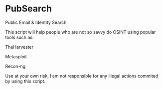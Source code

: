 # PubSearch
Public Email &amp; Identity Search 

This script will help people who are not so savvy do OSINT using popular tools such as:

TheHarvester

Metasploit 

Recon-ng

Use at your own risk, I am not responsible for any illegal actions commited by using this script.
